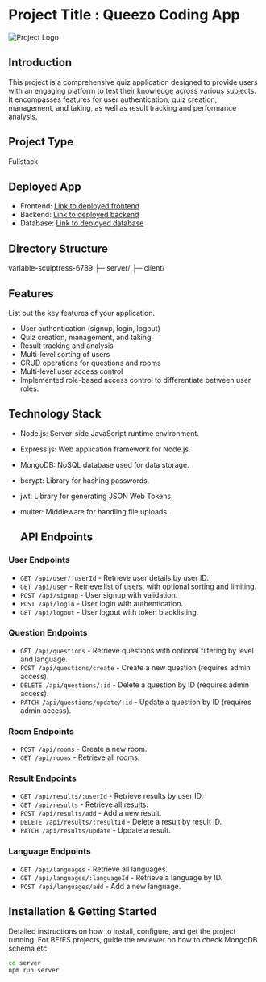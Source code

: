 # Project Title : Queezo Coding App

![Project Logo](../../client/assests/images/login.png)

## Introduction
This project is a comprehensive quiz application designed to provide users with an engaging platform to test their knowledge across various subjects. It encompasses features for user authentication, quiz creation, management, and taking, as well as result tracking and performance analysis.

## Project Type
Fullstack

## Deployed App
- Frontend: [Link to deployed frontend](https://deployed-site.whatever)
- Backend: [Link to deployed backend](https://deployed-site.whatever)
- Database: [Link to deployed database](https://deployed-site.whatever)

## Directory Structure
variable-sculptress-6789
├─ server/
├─ client/

## Features
List out the key features of your application.
- User authentication (signup, login, logout)
- Quiz creation, management, and taking
- Result tracking and analysis
- Multi-level sorting of users
- CRUD operations for questions and rooms
- Multi-level user access control
- Implemented role-based access control to differentiate between user roles.

## Technology Stack
- Node.js: Server-side JavaScript runtime environment.
- Express.js: Web application framework for Node.js.
- MongoDB: NoSQL database used for data storage.
- bcrypt: Library for hashing passwords.
- jwt: Library for generating JSON Web Tokens.
- multer: Middleware for handling file uploads.

  ## API Endpoints

### User Endpoints
- `GET /api/user/:userId` - Retrieve user details by user ID.
- `GET /api/user` - Retrieve list of users, with optional sorting and limiting.
- `POST /api/signup` - User signup with validation.
- `POST /api/login` - User login with authentication.
- `GET /api/logout` - User logout with token blacklisting.

### Question Endpoints
- `GET /api/questions` - Retrieve questions with optional filtering by level and language.
- `POST /api/questions/create` - Create a new question (requires admin access).
- `DELETE /api/questions/:id` - Delete a question by ID (requires admin access).
- `PATCH /api/questions/update/:id` - Update a question by ID (requires admin access).

### Room Endpoints
- `POST /api/rooms` - Create a new room.
- `GET /api/rooms` - Retrieve all rooms.

### Result Endpoints
- `GET /api/results/:userId` - Retrieve results by user ID.
- `GET /api/results` - Retrieve all results.
- `POST /api/results/add` - Add a new result.
- `DELETE /api/results/:resultId` - Delete a result by result ID.
- `PATCH /api/results/update` - Update a result.

### Language Endpoints
- `GET /api/languages` - Retrieve all languages.
- `GET /api/languages/:languageId` - Retrieve a language by ID.
- `POST /api/languages/add` - Add a new language.


## Installation & Getting Started
Detailed instructions on how to install, configure, and get the project running. For BE/FS projects, guide the reviewer on how to check MongoDB schema etc.
```bash
cd server
npm run server
